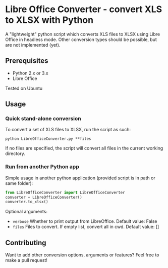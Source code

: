 # Libre Office Converter - convert XLS to XLSX with Python
A "lightweight" python script which converts XLS files to XLSX using Libre Office in headless mode.
Other conversion types should be possible, but are not implemented (yet).

## Prerequisites

* Python 2.x or 3.x
* Libre Office

Tested on Ubuntu

## Usage

### Quick stand-alone conversion
To convert a set of XLS files to XLSX, run the script as such:

`python LibreOfficeConverter.py **files`

If no files are specified, the script will convert all files in the current working directory.

### Run from another Python app
Simple usage in another python application (provided script is in path or same folder):
```python
from LibreOfficeConverter import LibreOfficeConverter
converter = LibreOfficeConverter()
converter.to_xlsx()
```

Optional arguments:
* `verbose`
Whether to print output from LibreOffice. Default value: False
* `files`
Files to convert. If empty list, convert all in cwd. Default value: []

## Contributing
Want to add other conversion options, arguments or features? Feel free to make a pull request!
